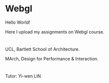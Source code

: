 # Webgl

Hello World!

Here I upload my assignments on Webgl course.


#
UCL, Bartlett School of Architecture.

MArch, Design for Performance & Interaction.
#
Tutor: Yi-wen LIN
